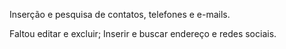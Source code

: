 Inserção e pesquisa de contatos, telefones e e-mails.

Faltou editar e excluir; Inserir e buscar endereço e redes sociais.
